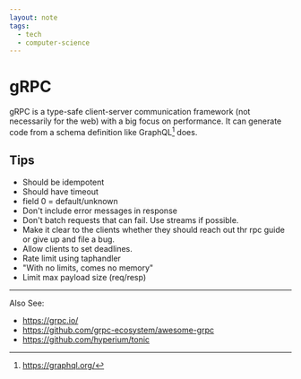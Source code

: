 ```yaml
---
layout: note
tags:
  - tech
  - computer-science
---
```


# gRPC

gRPC is a type-safe client-server communication framework (not necessarily for the web) with a big focus on performance. It can generate code from a schema definition like GraphQL[^1] does.

## Tips

- Should be idempotent
- Should have timeout
- field 0 = default/unknown
- Don't include error messages in response
- Don't batch requests that can fail. Use streams if possible.
- Make it clear to the clients whether they should reach out thr rpc guide or give up and file a bug.
- Allow clients to set deadlines.
- Rate limit using taphandler
- "With no limits, comes no memory"
- Limit max payload size (req/resp)

---

Also See:

- https://grpc.io/
- https://github.com/grpc-ecosystem/awesome-grpc
- https://github.com/hyperium/tonic

[^1]: https://graphql.org/
